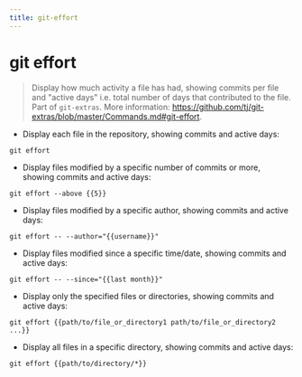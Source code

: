 ```yaml
---
title: git-effort
---
```

# git effort

> Display how much activity a file has had, showing commits per file and "active days" i.e. total number of days that contributed to the file.
> Part of `git-extras`.
> More information: <https://github.com/tj/git-extras/blob/master/Commands.md#git-effort>.

- Display each file in the repository, showing commits and active days:

`git effort`

- Display files modified by a specific number of commits or more, showing commits and active days:

`git effort --above {{5}}`

- Display files modified by a specific author, showing commits and active days:

`git effort -- --author="{{username}}"`

- Display files modified since a specific time/date, showing commits and active days:

`git effort -- --since="{{last month}}"`

- Display only the specified files or directories, showing commits and active days:

`git effort {{path/to/file_or_directory1 path/to/file_or_directory2 ...}}`

- Display all files in a specific directory, showing commits and active days:

`git effort {{path/to/directory/*}}`
